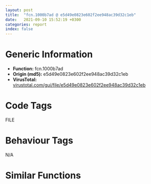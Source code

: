 ```yaml
---
layout: post
title:  "fcn.1000b7ad @ e5d49e0823e602f2ee948ac39d32c1eb"
date:   2021-09-10 15:52:19 +0300
categories: report
index: false
---
```


# Generic Information
- **Function:** fcn.1000b7ad
- **Origin (md5):** e5d49e0823e602f2ee948ac39d32c1eb
- **VirusTotal:** [virustotal.com/gui/file/e5d49e0823e602f2ee948ac39d32c1eb][virustotal_ref]

# Code Tags
<span class="tag" id="FILE">FILE</span>


# Behaviour Tags
<span class="bhv-tag" id="na">N/A</span>

# Similar Functions
<script type="text/javascript" src="https://www.gstatic.com/charts/loader.js"></script>
<script type="text/javascript">

    google.charts.load('current', {'packages':['corechart']});
    google.charts.setOnLoadCallback(drawChart);

    function drawChart() {
    var data = new google.visualization.DataTable();
        data.addColumn('number', 'X');
        data.addColumn('number', 'Y');
        data.addColumn({type: 'string', role: 'tooltip', 'p': {'html': true}});
        data.addColumn({'type': 'string', 'role': 'style'});
        
        data.addRows([
    [342.2222900390625, 179.79739379882812, '<b><a href="/report/fcn.1000b7ad@e5d49e0823e602f2ee948ac39d32c1eb">fcn.1000b7ad</a><br>@e5d49e0823e602f2ee948ac39d32c1eb</b><br>push ebp<br>mov ebp, esp<br>sub esp, 0x814<br>mov eax, dword[0x1019a040]<br>xor eax, ebp<br>mov dword[ebp-4], eax<br>push ebx<br>push esi<br>push edi<br>mov esi, ecx<br>call fcn.1000b62f<br>mov edx, dword[esi+0x44]<br>mov ebx, eax<br>mov edi, 0x104<br>lea eax, [ebp-0x20c]<br>push edi<br>push eax<br>mov dword[ebx+8], edx<br>mov edx, dword[esi+0x44]<br>mov dword[ebx+0xc], edx<br>push dword[esi+0x44]<br>call dword[sym.imp.KERNEL32.dll_GetModuleFileNameW]<br>test eax, eax<br>je 0x1000b7f6<br>cmp eax, edi<br>jne 0x1000b7fb<br>call fcn.100179b5<br>lea eax, [ebp-0x20c]<br>push eax<br>call dword[sym.imp.SHLWAPI.dll_PathFindExtensionW]<br>mov edi, eax<br>test edi, edi<br>jne 0x1000b813<br>call fcn.100179b5<br>xor eax, eax<br>mov word[edi], ax<br>lea eax, [ebp-0x414]<br>push 0x104<br>push eax<br>lea eax, [ebp-0x20c]<br>push eax<br>call fcn.1000b70c<br>test eax, eax<br>je 0x1000b839<br>call fcn.100179b5<br>cmp dword[esi+0x64], 0<br>jne 0x1000b857<br>lea eax, [ebp-0x414]<br>push eax<br>call fcn.101238d4<br>mov dword[esi+0x64], eax<br>pop ecx<br>test eax, eax<br>je 0x1000b97a<br>cmp dword[esi+0x50], 0<br>jne 0x1000b894<br>push 0x100<br>lea eax, [ebp-0x814]<br>push eax<br>push 0xe000<br>call fcn.10013760<br>test eax, eax<br>je 0x1000b880<br>lea eax, [ebp-0x814]<br>push eax<br>jmp 0x1000b883<br>push dword[esi+0x64]<br>call fcn.101238d4<br>mov dword[esi+0x50], eax<br>pop ecx<br>test eax, eax<br>je 0x1000b97a<br>cmp dword[esi+0x54], 0<br>jne 0x1000b8d7<br>push 0x100<br>lea eax, [ebp-0x614]<br>push eax<br>push 0xe006<br>call fcn.10013760<br>test eax, eax<br>je 0x1000b8c6<br>lea eax, [ebp-0x614]<br>push eax<br>call fcn.101238d4<br>pop ecx<br>mov dword[esi+0x54], eax<br>jmp 0x1000b8cd<br>mov dword[esi+0x54], 0x1014abf4<br>cmp dword[esi+0x54], 0<br>je 0x1000b97a<br>mov eax, dword[esi+0x50]<br>mov dword[ebx+0x10], eax<br>cmp dword[esi+0x68], 0<br>jne 0x1000b931<br>lea eax, [ebp-0x20c]<br>mov ecx, edi<br>sub ecx, eax<br>mov eax, 0x104<br>sar ecx, 1<br>sub eax, ecx<br>cmp dword[esi+0x70], 1<br>jne 0x1000b903<br>push str..CHM<br>jmp 0x1000b908<br>push str..HLP<br>push eax<br>push edi<br>call fcn.10125054<br>push eax<br>call fcn.10006a34<br>add esp, 0x10<br>lea eax, [ebp-0x20c]<br>push eax<br>call fcn.101238d4<br>mov dword[esi+0x68], eax<br>pop ecx<br>test eax, eax<br>je 0x1000b97a<br>xor eax, eax<br>mov word[edi], ax<br>cmp dword[esi+0x6c], 0<br>jne 0x1000b969<br>push str..INI<br>lea eax, [ebp-0x414]<br>push 0x104<br>push eax<br>call fcn.10123927<br>push eax<br>call fcn.10006a34<br>lea eax, [ebp-0x414]<br>push eax<br>call fcn.101238d4<br>add esp, 0x14<br>mov dword[esi+0x6c], eax<br>test eax, eax<br>je 0x1000b97a<br>mov ecx, dword[ebp-4]<br>pop edi<br>pop esi<br>xor ecx, ebp<br>pop ebx<br>call fcn.10121853<br>mov esp, ebp<br>pop ebp<br>ret <br>call fcn.10009c8e<br>int3 <br><eoc> ', 'point { fill-color: #e0440e; }'],
[-342.2222900390625, -179.79714965820312, '<b><a href="/report/fcn.004eb646@9c2b894b84f59672d8be2e984066f76f">fcn.004eb646</a><br>@9c2b894b84f59672d8be2e984066f76f</b><br>push ebp<br>mov ebp, esp<br>sub esp, 0x814<br>mov eax, dword[0x5d9004]<br>xor eax, ebp<br>mov dword[ebp-4], eax<br>push ebx<br>push esi<br>push edi<br>mov esi, ecx<br>call fcn.0042d89f<br>mov edx, dword[esi+0x44]<br>mov ebx, eax<br>mov edi, 0x104<br>lea eax, [ebp-0x20c]<br>push edi<br>push eax<br>mov dword[ebx+8], edx<br>mov edx, dword[esi+0x44]<br>mov dword[ebx+0xc], edx<br>push dword[esi+0x44]<br>call dword[sym.imp.KERNEL32.dll_GetModuleFileNameW]<br>test eax, eax<br>je 0x4eb68f<br>cmp eax, edi<br>jne 0x4eb694<br>call fcn.00412295<br>lea eax, [ebp-0x20c]<br>push eax<br>call dword[sym.imp.SHLWAPI.dll_PathFindExtensionW]<br>mov edi, eax<br>test edi, edi<br>jne 0x4eb6ac<br>call fcn.00412295<br>xor eax, eax<br>mov word[edi], ax<br>lea eax, [ebp-0x414]<br>push 0x104<br>push eax<br>lea eax, [ebp-0x20c]<br>push eax<br>call fcn.004eb5a3<br>test eax, eax<br>je 0x4eb6d2<br>call fcn.00412295<br>cmp dword[esi+0x64], 0<br>jne 0x4eb6f0<br>lea eax, [ebp-0x414]<br>push eax<br>call fcn.0055e420<br>mov dword[esi+0x64], eax<br>pop ecx<br>test eax, eax<br>je 0x4eb813<br>cmp dword[esi+0x50], 0<br>jne 0x4eb72d<br>push 0x100<br>lea eax, [ebp-0x614]<br>push eax<br>push 0xe000<br>call fcn.0040fe2e<br>test eax, eax<br>je 0x4eb719<br>lea eax, [ebp-0x614]<br>push eax<br>jmp 0x4eb71c<br>push dword[esi+0x64]<br>call fcn.0055e420<br>mov dword[esi+0x50], eax<br>pop ecx<br>test eax, eax<br>je 0x4eb813<br>cmp dword[esi+0x54], 0<br>jne 0x4eb770<br>push 0x100<br>lea eax, [ebp-0x814]<br>push eax<br>push 0xe006<br>call fcn.0040fe2e<br>test eax, eax<br>je 0x4eb75f<br>lea eax, [ebp-0x814]<br>push eax<br>call fcn.0055e420<br>pop ecx<br>mov dword[esi+0x54], eax<br>jmp 0x4eb766<br>mov dword[esi+0x54], 0x5b8294<br>cmp dword[esi+0x54], 0<br>je 0x4eb813<br>mov eax, dword[esi+0x50]<br>mov dword[ebx+0x10], eax<br>cmp dword[esi+0x68], 0<br>jne 0x4eb7ca<br>lea eax, [ebp-0x20c]<br>mov ecx, edi<br>sub ecx, eax<br>mov eax, 0x104<br>sar ecx, 1<br>sub eax, ecx<br>cmp dword[esi+0x70], 1<br>jne 0x4eb79c<br>push str..CHM<br>jmp 0x4eb7a1<br>push str..HLP<br>push eax<br>push edi<br>call fcn.0055d900<br>push eax<br>call fcn.00404160<br>add esp, 0x10<br>lea eax, [ebp-0x20c]<br>push eax<br>call fcn.0055e420<br>mov dword[esi+0x68], eax<br>pop ecx<br>test eax, eax<br>je 0x4eb813<br>xor eax, eax<br>mov word[edi], ax<br>cmp dword[esi+0x6c], 0<br>jne 0x4eb802<br>push str..INI<br>lea eax, [ebp-0x414]<br>push 0x104<br>push eax<br>call fcn.0055e3ab<br>push eax<br>call fcn.00404160<br>lea eax, [ebp-0x414]<br>push eax<br>call fcn.0055e420<br>add esp, 0x14<br>mov dword[esi+0x6c], eax<br>test eax, eax<br>je 0x4eb813<br>mov ecx, dword[ebp-4]<br>pop edi<br>pop esi<br>xor ecx, ebp<br>pop ebx<br>call fcn.00553199<br>mov esp, ebp<br>pop ebp<br>ret <br>call fcn.0040f79f<br>int3 <br><eoc> ', 'null'],

        ]);

    var options = {
        title: 'Similarity Plot',
        legend: 'none',
        colors: ['#dedbd9', '#e6693e', '#ec8f6e', '#f3b49f', '#f6c7b6'],
        tooltip: {isHtml: true, trigger: 'both'},
        explorer: {
        actions: ["dragToZoom", "rightClickToReset"],
        },
        chartArea: {
        width: '80%',
        height: '80%'
        },
        width: '100%',
        height: '100%'
    };

    var chart = new google.visualization.ScatterChart(document.getElementById('chart_div'));

    chart.draw(data, options);
    }
    
</script>


<div id="chart_div" style="width: 100%px; height: 100%;"></div>

# Disassembled Code
{% highlight nasm %}

push ebp
mov ebp, esp
sub esp, 0x814
mov eax, dword[0x1019a040]
xor eax, ebp
mov dword[ebp-4], eax
push ebx
push esi
push edi
mov esi, ecx
call fcn.1000b62f
mov edx, dword[esi+0x44]
mov ebx, eax
mov edi, 0x104
lea eax, [ebp-0x20c]
push edi
push eax
mov dword[ebx+8], edx
mov edx, dword[esi+0x44]
mov dword[ebx+0xc], edx
push dword[esi+0x44]
call dword[sym.imp.KERNEL32.dll_GetModuleFileNameW]
test eax, eax
je 0x1000b7f6
cmp eax, edi
jne 0x1000b7fb
call fcn.100179b5
lea eax, [ebp-0x20c]
push eax
call dword[sym.imp.SHLWAPI.dll_PathFindExtensionW]
mov edi, eax
test edi, edi
jne 0x1000b813
call fcn.100179b5
xor eax, eax
mov word[edi], ax
lea eax, [ebp-0x414]
push 0x104
push eax
lea eax, [ebp-0x20c]
push eax
call fcn.1000b70c
test eax, eax
je 0x1000b839
call fcn.100179b5
cmp dword[esi+0x64], 0
jne 0x1000b857
lea eax, [ebp-0x414]
push eax
call fcn.101238d4
mov dword[esi+0x64], eax
pop ecx
test eax, eax
je 0x1000b97a
cmp dword[esi+0x50], 0
jne 0x1000b894
push 0x100
lea eax, [ebp-0x814]
push eax
push 0xe000
call fcn.10013760
test eax, eax
je 0x1000b880
lea eax, [ebp-0x814]
push eax
jmp 0x1000b883
push dword[esi+0x64]
call fcn.101238d4
mov dword[esi+0x50], eax
pop ecx
test eax, eax
je 0x1000b97a
cmp dword[esi+0x54], 0
jne 0x1000b8d7
push 0x100
lea eax, [ebp-0x614]
push eax
push 0xe006
call fcn.10013760
test eax, eax
je 0x1000b8c6
lea eax, [ebp-0x614]
push eax
call fcn.101238d4
pop ecx
mov dword[esi+0x54], eax
jmp 0x1000b8cd
mov dword[esi+0x54], 0x1014abf4
cmp dword[esi+0x54], 0
je 0x1000b97a
mov eax, dword[esi+0x50]
mov dword[ebx+0x10], eax
cmp dword[esi+0x68], 0
jne 0x1000b931
lea eax, [ebp-0x20c]
mov ecx, edi
sub ecx, eax
mov eax, 0x104
sar ecx, 1
sub eax, ecx
cmp dword[esi+0x70], 1
jne 0x1000b903
push str..CHM
jmp 0x1000b908
push str..HLP
push eax
push edi
call fcn.10125054
push eax
call fcn.10006a34
add esp, 0x10
lea eax, [ebp-0x20c]
push eax
call fcn.101238d4
mov dword[esi+0x68], eax
pop ecx
test eax, eax
je 0x1000b97a
xor eax, eax
mov word[edi], ax
cmp dword[esi+0x6c], 0
jne 0x1000b969
push str..INI
lea eax, [ebp-0x414]
push 0x104
push eax
call fcn.10123927
push eax
call fcn.10006a34
lea eax, [ebp-0x414]
push eax
call fcn.101238d4
add esp, 0x14
mov dword[esi+0x6c], eax
test eax, eax
je 0x1000b97a
mov ecx, dword[ebp-4]
pop edi
pop esi
xor ecx, ebp
pop ebx
call fcn.10121853
mov esp, ebp
pop ebp
ret
call fcn.10009c8e
int3

{% endhighlight %}

[virustotal_ref]: https://www.virustotal.com/gui/file/e5d49e0823e602f2ee948ac39d32c1eb